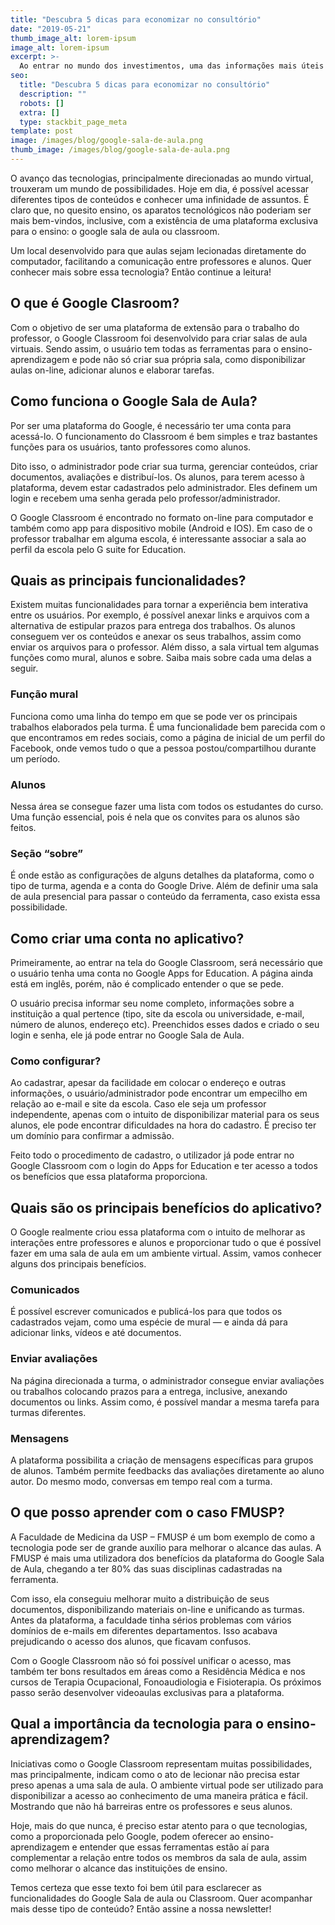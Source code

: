 ```yaml
---
title: "Descubra 5 dicas para economizar no consultório"
date: "2019-05-21"
thumb_image_alt: lorem-ipsum
image_alt: lorem-ipsum
excerpt: >-
  Ao entrar no mundo dos investimentos, uma das informações mais úteis para começar a aplicar é saber o seu perfil. Isto porque esse dado funciona como uma espécie de norte para entender sua tolerância a riscos e também quais são as melhores aplicações para os seus objetivos.
seo:
  title: "Descubra 5 dicas para economizar no consultório"
  description: ""
  robots: []
  extra: []
  type: stackbit_page_meta
template: post
image: /images/blog/google-sala-de-aula.png
thumb_image: /images/blog/google-sala-de-aula.png
---
```


O avanço das tecnologias, principalmente direcionadas ao mundo virtual, trouxeram um mundo de possibilidades. Hoje em dia, é possível acessar diferentes tipos de conteúdos e conhecer uma infinidade de assuntos. É claro que, no quesito ensino, os aparatos tecnológicos não poderiam ser mais bem-vindos, inclusive, com a existência de uma plataforma exclusiva para o ensino: o google sala de aula ou classroom.

Um local desenvolvido para que aulas sejam lecionadas diretamente do computador, facilitando a comunicação entre professores e alunos. Quer conhecer mais sobre essa tecnologia? Então continue a leitura!

## O que é Google Clasroom?

Com o objetivo de ser uma plataforma de extensão para o trabalho do professor, o Google Classroom foi desenvolvido para criar salas de aula virtuais. Sendo assim, o usuário tem todas as ferramentas para o ensino-aprendizagem e pode não só criar sua própria sala, como disponibilizar aulas on-line, adicionar alunos e elaborar tarefas.

## Como funciona o Google Sala de Aula?

Por ser uma plataforma do Google, é necessário ter uma conta para acessá-lo. O funcionamento do Classroom é bem simples e traz bastantes funções para os usuários, tanto professores como alunos.

Dito isso, o administrador pode criar sua turma, gerenciar conteúdos, criar documentos, avaliações e distribuí-los. Os alunos, para terem acesso à plataforma, devem estar cadastrados pelo administrador. Eles definem um login e recebem uma senha gerada pelo professor/administrador.

O Google Classroom é encontrado no formato on-line para computador e também como app para dispositivo mobile (Android e IOS). Em caso de o professor trabalhar em alguma escola, é interessante associar a sala ao perfil da escola pelo G suite for Education.

## Quais as principais funcionalidades?

Existem muitas funcionalidades para tornar a experiência bem interativa entre os usuários. Por exemplo, é possível anexar links e arquivos com a alternativa de estipular prazos para entrega dos trabalhos. Os alunos conseguem ver os conteúdos e anexar os seus trabalhos, assim como enviar os arquivos para o professor. Além disso, a sala virtual tem algumas funções como mural, alunos e sobre. Saiba mais sobre cada uma delas a seguir.

### Função mural

Funciona como uma linha do tempo em que se pode ver os principais trabalhos elaborados pela turma. É uma funcionalidade bem parecida com o que encontramos em redes sociais, como a página de inicial de um perfil do Facebook, onde vemos tudo o que a pessoa postou/compartilhou durante um período.

### Alunos

Nessa área se consegue fazer uma lista com todos os estudantes do curso. Uma função essencial, pois é nela que os convites para os alunos são feitos.

### Seção “sobre”

É onde estão as configurações de alguns detalhes da plataforma, como o tipo de turma, agenda e a conta do Google Drive. Além de definir uma sala de aula presencial para passar o conteúdo da ferramenta, caso exista essa possibilidade.

## Como criar uma conta no aplicativo?

Primeiramente, ao entrar na tela do Google Classroom, será necessário que o usuário tenha uma conta no Google Apps for Education. A página ainda está em inglês, porém, não é complicado entender o que se pede.

O usuário precisa informar seu nome completo, informações sobre a instituição a qual pertence (tipo, site da escola ou universidade, e-mail, número de alunos, endereço etc). Preenchidos esses dados e criado o seu login e senha, ele já pode entrar no Google Sala de Aula.

### Como configurar?

Ao cadastrar, apesar da facilidade em colocar o endereço e outras informações, o usuário/administrador pode encontrar um empecilho em relação ao e-mail e site da escola. Caso ele seja um professor independente, apenas com o intuito de disponibilizar material para os seus alunos, ele pode encontrar dificuldades na hora do cadastro. É preciso ter um domínio para confirmar a admissão.

Feito todo o procedimento de cadastro, o utilizador já pode entrar no Google Classroom com o login do Apps for Education e ter acesso a todos os benefícios que essa plataforma proporciona.

## Quais são os principais benefícios do aplicativo?

O Google realmente criou essa plataforma com o intuito de melhorar as interações entre professores e alunos e proporcionar tudo o que é possível fazer em uma sala de aula em um ambiente virtual. Assim, vamos conhecer alguns dos principais benefícios.

### Comunicados

É possível escrever comunicados e publicá-los para que todos os cadastrados vejam, como uma espécie de mural — e ainda dá para adicionar links, vídeos e até documentos.

### Enviar avaliações

Na página direcionada a turma, o administrador consegue enviar avaliações ou trabalhos colocando prazos para a entrega, inclusive, anexando documentos ou links. Assim como, é possível mandar a mesma tarefa para turmas diferentes.

### Mensagens

A plataforma possibilita a criação de mensagens específicas para grupos de alunos. Também permite feedbacks das avaliações diretamente ao aluno autor. Do mesmo modo, conversas em tempo real com a turma.

## O que posso aprender com o caso FMUSP?

A Faculdade de Medicina da USP – FMUSP é um bom exemplo de como a tecnologia pode ser de grande auxílio para melhorar o alcance das aulas. A FMUSP é mais uma utilizadora dos benefícios da plataforma do Google Sala de Aula, chegando a ter 80% das suas disciplinas cadastradas na ferramenta.

Com isso, ela conseguiu melhorar muito a distribuição de seus documentos, disponibilizando materiais on-line e unificando as turmas. Antes da plataforma, a faculdade tinha sérios problemas com vários domínios de e-mails em diferentes departamentos. Isso acabava prejudicando o acesso dos alunos, que ficavam confusos.

Com o Google Classroom não só foi possível unificar o acesso, mas também ter bons resultados em áreas como a Residência Médica e nos cursos de Terapia Ocupacional, Fonoaudiologia e Fisioterapia. Os próximos passo serão desenvolver videoaulas exclusivas para a plataforma.

## Qual a importância da tecnologia para o ensino-aprendizagem?

Iniciativas como o Google Classroom representam muitas possibilidades, mas principalmente, indicam como o ato de lecionar não precisa estar preso apenas a uma sala de aula. O ambiente virtual pode ser utilizado para disponibilizar a acesso ao conhecimento de uma maneira prática e fácil. Mostrando que não há barreiras entre os professores e seus alunos.

Hoje, mais do que nunca, é preciso estar atento para o que tecnologias, como a proporcionada pelo Google, podem oferecer ao ensino-aprendizagem e entender que essas ferramentas estão aí para complementar a relação entre todos os membros da sala de aula, assim como melhorar o alcance das instituições de ensino.

Temos certeza que esse texto foi bem útil para esclarecer as funcionalidades do Google Sala de aula ou Classroom. Quer acompanhar mais desse tipo de conteúdo? Então assine a nossa newsletter!
